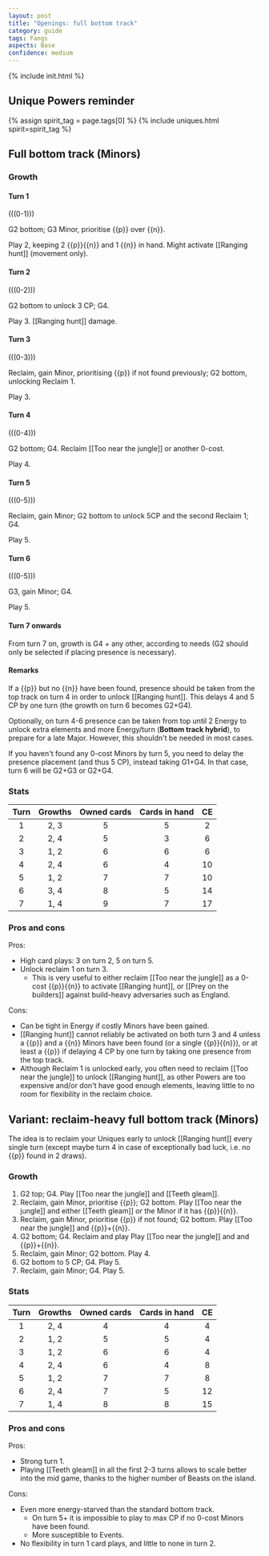 ```yaml
---  
layout: post  
title: "Openings: full bottom track"  
category: guide  
tags: Fangs
aspects: Base
confidence: medium
---
```

{% include init.html %}

## Unique Powers reminder

{% assign spirit_tag = page.tags[0] %}
{% include uniques.html spirit=spirit_tag %}

## Full bottom track (Minors)

### Growth

#### Turn 1

(((0-1)))

G2 bottom; G3 Minor, prioritise {{p}} over {{n}}.

Play 2, keeping 2 {{p}}{{n}} and 1 {{n}} in hand. Might activate [[Ranging hunt]] (movement only).


#### Turn 2

(((0-2)))

G2 bottom to unlock 3 CP; G4.

Play 3. [[Ranging hunt]] damage.


#### Turn 3

(((0-3)))

Reclaim, gain Minor, prioritising {{p}} if not found previously; G2 bottom, unlocking Reclaim 1.

Play 3.


#### Turn 4

(((0-4)))

G2 bottom; G4. Reclaim [[Too near the jungle]] or another 0-cost.

Play 4.

#### Turn 5

(((0-5)))

Reclaim, gain Minor; G2 bottom to unlock 5CP and the second Reclaim 1; G4.

Play 5.

#### Turn 6

(((0-5)))

G3, gain Minor; G4. 

Play 5.

#### Turn 7 onwards

From turn 7 on, growth is G4 + any other, according to needs (G2 should only be selected if placing presence is necessary).

#### Remarks

If a {{p}} but no {{n}} have been found, presence should be taken from the top track on turn 4 in order to unlock [[Ranging hunt]]. This delays 4 and 5 CP by one turn (the growth on turn 6 becomes G2+G4).

Optionally, on turn 4-6 presence can be taken from top until 2 Energy to unlock extra elements and more Energy/turn (**Bottom track hybrid**), to prepare for a late Major. However, this shouldn't be needed in most cases.

If you haven't found any 0-cost Minors by turn 5, you need to delay the presence placement (and thus 5 CP), instead
taking G1+G4. In that case, turn 6 will be G2+G3 or G2+G4.

### Stats

Turn | Growths | Owned cards | Cards in hand | CE
:--: | :--: | :--: | :--: | :--: 
1 | 2, 3 |   5   | 5 | 2
2 | 2, 4 |   5   | 3 | 6
3 | 1, 2 |   6   | 6 | 6
4 | 2, 4 |   6   | 4 | 10
5 | 1, 2 |   7   | 7 | 10
6 | 3, 4 |   8   | 5 | 14
7 | 1, 4 |   9   | 7 | 17

### Pros and cons

Pros:

-   High card plays: 3 on turn 2, 5 on turn 5.
-   Unlock reclaim 1 on turn 3.
	-   This is very useful to either reclaim [[Too near the jungle]] as a 0-cost {{p}}{{n}} to activate [[Ranging hunt]], or [[Prey on the builders]] against build-heavy adversaries such as England.

Cons:

- Can be tight in Energy if costly Minors have been gained.
- [[Ranging hunt]] cannot reliably be activated on both turn 3 and 4 unless a {{p}} and a {{n}} Minors have been found (or a single {{p}}{{n}}), or at least a {{p}} if delaying 4 CP by one turn by taking one presence from the top track.
- Although Reclaim 1 is unlocked early, you often need to reclaim [[Too near the jungle]] to unlock [[Ranging hunt]], as other Powers 
are too expensive and/or don't have good enough elements, leaving little to no room for flexibility in the reclaim choice.


## Variant: reclaim-heavy full bottom track (Minors)

The idea is to reclaim your Uniques early to unlock [[Ranging hunt]] every single turn (except maybe turn 4 in case of exceptionally bad luck, i.e. no {{p}} found in 2 draws).

### Growth

1. G2 top; G4. Play [[Too near the jungle]] and [[Teeth gleam]].
2. Reclaim, gain Minor, prioritise {{p}}; G2 bottom. Play [[Too near the jungle]] and either [[Teeth gleam]] or the Minor if it has {{p}}{{n}}.
3. Reclaim, gain Minor, prioritise {{p}} if not found; G2 bottom. Play [[Too near the jungle]] and {{p}}+{{n}}.
4. G2 bottom; G4. Reclaim and play Play [[Too near the jungle]] and and {{p}}+{{n}}.
5. Reclaim, gain Minor; G2 bottom. Play 4.
6. G2 bottom to 5 CP; G4. Play 5.
7. Reclaim, gain Minor; G4. Play 5.

### Stats

Turn | Growths | Owned cards | Cards in hand | CE
:--: | :--: | :--: | :--: | :--: 
1 | 2, 4 |   4   | 4 | 4
2 | 1, 2 |   5   | 5 | 4
3 | 1, 2 |   6   | 6 | 4
4 | 2, 4 |   6   | 4 | 8
5 | 1, 2 |   7   | 7 | 8
6 | 2, 4 |   7   | 5 | 12
7 | 1, 4 |   8   | 8 | 15

### Pros and cons

Pros:

- Strong turn 1.
- Playing [[Teeth gleam]] in all the first 2-3 turns allows to scale better into the mid game, thanks to the higher number of Beasts on the island.

Cons:

- Even more energy-starved than the standard bottom track.
  - On turn 5+ it is impossible to play to max CP if no 0-cost Minors have been found.
  - More susceptible to Events.
- No flexibility in turn 1 card plays, and little to none in turn 2.
